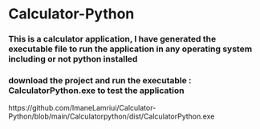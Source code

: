 # Calculator-Python
<h3>This is a calculator application, I have generated the executable file to run the application in any operating system including or not python installed</h3>
<h3>download the project and run the executable : CalculatorPython.exe  to test the application </h3>
https://github.com/ImaneLamriui/Calculator-Python/blob/main/Calculatorpython/dist/CalculatorPython.exe
